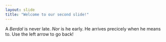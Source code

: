 ```yaml
---
layout: slide
title: "Welcome to our second slide!"
---
```

A _Berdal_ is never late. *Nor* is he early. He arrives precicely when he means to.
Use the left arrow to go back!
